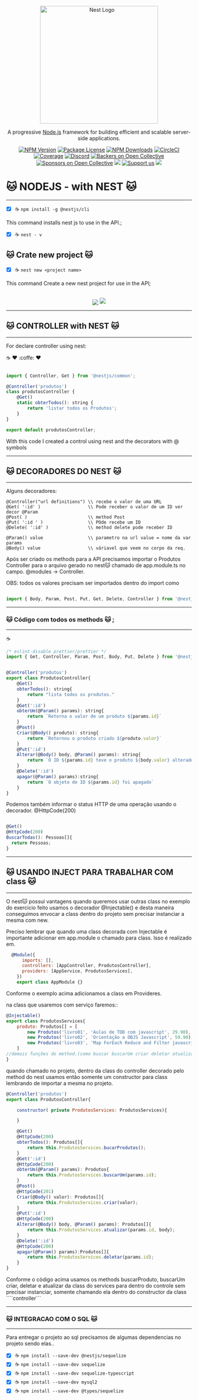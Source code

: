 <p align="center">
  <a href="http://nestjs.com/" target="blank"><img src="https://nestjs.com/img/logo_text.svg" width="320" alt="Nest Logo" /></a>
</p>

[circleci-image]: https://img.shields.io/circleci/build/github/nestjs/nest/master?token=abc123def456
[circleci-url]: https://circleci.com/gh/nestjs/nest

  <p align="center">A progressive <a href="http://nodejs.org" target="_blank">Node.js</a> framework for building efficient and scalable server-side applications.</p>
    <p align="center">
<a href="https://www.npmjs.com/~nestjscore" target="_blank"><img src="https://img.shields.io/npm/v/@nestjs/core.svg" alt="NPM Version" /></a>
<a href="https://www.npmjs.com/~nestjscore" target="_blank"><img src="https://img.shields.io/npm/l/@nestjs/core.svg" alt="Package License" /></a>
<a href="https://www.npmjs.com/~nestjscore" target="_blank"><img src="https://img.shields.io/npm/dm/@nestjs/common.svg" alt="NPM Downloads" /></a>
<a href="https://circleci.com/gh/nestjs/nest" target="_blank"><img src="https://img.shields.io/circleci/build/github/nestjs/nest/master" alt="CircleCI" /></a>
<a href="https://coveralls.io/github/nestjs/nest?branch=master" target="_blank"><img src="https://coveralls.io/repos/github/nestjs/nest/badge.svg?branch=master#9" alt="Coverage" /></a>
<a href="https://discord.gg/G7Qnnhy" target="_blank"><img src="https://img.shields.io/badge/discord-online-brightgreen.svg" alt="Discord"/></a>
<a href="https://opencollective.com/nest#backer" target="_blank"><img src="https://opencollective.com/nest/backers/badge.svg" alt="Backers on Open Collective" /></a>
<a href="https://opencollective.com/nest#sponsor" target="_blank"><img src="https://opencollective.com/nest/sponsors/badge.svg" alt="Sponsors on Open Collective" /></a>
  <a href="https://paypal.me/kamilmysliwiec" target="_blank"><img src="https://img.shields.io/badge/Donate-PayPal-ff3f59.svg"/></a>
    <a href="https://opencollective.com/nest#sponsor"  target="_blank"><img src="https://img.shields.io/badge/Support%20us-Open%20Collective-41B883.svg" alt="Support us"></a>
  <a href="https://twitter.com/nestframework" target="_blank"><img src="https://img.shields.io/twitter/follow/nestframework.svg?style=social&label=Follow"></a>
</p>
  <!--[![Backers on Open Collective](https://opencollective.com/nest/backers/badge.svg)](https://opencollective.com/nest#backer)
  [![Sponsors on Open Collective](https://opencollective.com/nest/sponsors/badge.svg)](https://opencollective.com/nest#sponsor)-->

# :cat: NODEJS - with NEST  :cat:

------------------------------------------------

- [x] :coffee: `npm install -g @nestjs/cli`

This command installs nest js to use in the API.;

- [x] :coffee: `nest - v`

## :cat: Crate new project :cat:

- [x] :coffee: `nest new <project name>`

This command Create a new nest project for use in the API;

<div align="center"><br>
    <img align="center" src='./img/nestcreate.png'>
    <img src = './img/installingNest.png'>
</div>

-------------------------------------------------------

## :cat: CONTROLLER with NEST :cat:

-------------------------------------------------------

For declare controller using nest:

:coffee: :heart: :coffe: :heart:
```javascript

import { Controller, Get } from '@nestjs/common';

@Controller('produtos')
class produtosController {
    @Get()
    static obterTodos(): string {
        return 'listar todos os Produtos';
    }
}

export default produtosController;

```
With this code I created a control using nest and the decorators with @ symbols

-----------------------------------------------------

## :cat: DECORADORES DO NEST :cat:

-----------------------------------------------------

Alguns decoradores: 
```
@Controller("url definitions") \\ recebe o valor de uma URL 
@Get( ':id' )                  \\ Pode receber o valor de um ID ver decor @Param
@Post( )                       \\ method Post
@Put( ':id ' )                 \\ POde recebe um ID
@Delete( ':id' )               \\ method delete pode receber ID

@Param() value                 \\ parametro na url value = nome da var params
@Body() value                  \\ váriavel que veem no corpo da req.
```
Após ser criado os methods para a API precisamos importar o Produtos Controller
para o arquivo gerado no nest:cat: chamado de app.module.ts no campo. @modules -> Controller.

OBS: todos os valores precisam ser importados dentro do import como 

```javascript

import { Body, Param, Post, Put, Get, Delete, Controller } from '@nestjs/common'

```

------------------------------------------------------------

### :cat: Código com todos os methods :cat: ;

------------------------------------------------------------

:coffee:
```javascript
/* eslint-disable prettier/prettier */
import { Get, Controller, Param, Post, Body, Put, Delete } from '@nestjs/common';


@Controller('produtos')
export class ProdutosController{
    @Get()
    obterTodos(): string{
        return "lista todos os produtos."
    }
    @Get(':id')
    obterUm(@Param() params): string{
        return `Retorna o valor de um produto ${params.id}`
    }
    @Post()
    Criar(@Body() produto): string{
        return `Retornou o produto criado ${produto.valor}`
    }
    @Put(':id')
    Alterar(@Body() body, @Param() params): string{
        return `O ID ${params.id} teve o produto ${body.valor} alterado`
    }
    @Delete(':id')
    apagar(@Param() params):string{
        return `O objeto de ID ${params.id} foi apagado`
    }
}   

```
Podemos também informar o status HTTP de uma operação usando o decorador.
@HttpCode(200)

```javascript

@Get()
@HttpCode(200)
BuscarTodas(): Pessoas[]{
  return Pessoas;
}

```


---------------------------------------------------------

## :cat: USANDO INJECT PARA TRABALHAR COM class :cat:
 
--------------------------------------------------------

O nest:cat: possui vantagens quando queremos usar outras class
no exemplo do exercicio feito usamos o decorador @Injectable() 
e desta maneira conseguimos envocar a class dentro do projeto
sem precisar instanciar a mesma com new.

Preciso lembrar que quando uma class decorada com Injectable 
é importante adicionar em app.module o chamado para class.
Isso é realizado em.

```javascript
  @Module({
      imports: [],
      controllers: [AppController, ProdutosController],
      providers: [AppService, ProdutosServices],
    })
    export class AppModule {}
```

Conforme o exemplo acima adicionamos a class em Provideres.

na class que usaremos com serviço faremos::

```javascript
@Injectable()
export class ProdutosServices{
    produto: Produtos[] = [
        new Produtos('livro01', 'Aulas de TDD com javascript', 29.90),
        new Produtos('livro02', 'Orientação a OBJS Javascript', 59.90),
        new Produtos('livro03', 'Map ForEach Reduce and Filter javascript', 29.90),
    ]
//demais funções do method.(como buscar buscarUm criar deletar atualizar...)
}
```

quando chamado no projeto, dentro da class do controller decorado
pelo method do nest usamos então somente um constructor para class
lembrando de importar a mesma no projeto.

```javascript
@Controller('produtos')
export class ProdutosController{

    constructor( private ProdutosServices: ProdutosServices){

    }

    @Get()
    @HttpCode(200)
    obterTodos(): Produtos[]{
        return this.ProdutosServices.bucarProdutos();
    }
    @Get(':id')
    @HttpCode(200)
    obterUm(@Param() params): Produtos{
        return this.ProdutosServices.buscarUm(params.id);
    }
    @Post()
    @HttpCode(201)
    Criar(@Body() valor): Produtos[]{
        return this.ProdutosServices.criar(valor);
    }
    @Put(':id')
    @HttpCode(200)
    Alterar(@Body() body, @Param() params): Produtos[]{
        return this.ProdutosServices.atualizar(params.id, body);
    }
    @Delete(':id')
    @HttpCode(200)
    apagar(@Param() params):Produtos[]{
        return this.ProdutosServices.deletar(params.id);
    }
}   
```

Conforme o código acima usamos os methods buscarProduto, buscarUm
criar, deletar e atualizar da class do services para dentro do 
controle sem precisar instanciar, somente chamando ela dentro do 
constructor da class ````controller```

----------------------------------------------------------------

### :cat: INTEGRACAO COM O SQL :cat:

----------------------------------------------------------------

Para entregar o projeto ao sql precisamos de algumas dependencias no projeto
sendo elas..

- [x] :coffee: `npm install --save-dev @nestjs/sequelize`
- [x] :coffee: `npm install --save-dev sequelize`
- [x] :coffee: `npm install --save-dev sequelize-typescript`
- [x] :coffee: `npm install --save-dev mysql2`
- [x] :coffee: `npm install --save-dev @types/sequelize`